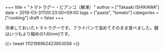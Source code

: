 +++
title = "トマトラグー・ビアンコ（解凍）"
author = ["Takaaki ISHIKAWA"]
date = 2019-03-31T00:23:00+09:00
tags = ["pasta", "tomato"]
categories = ["cooking"]
draft = false
+++

冷凍しておいたトマトラグーです。フライパンで温めてそのまま食べました。麺はいつもより細めの1.6[mm]です。

{{< tweet 1112198962423853056 >}}
